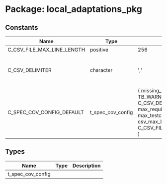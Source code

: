 # Package: local_adaptations_pkg
## Constants
| Name                       | Type              | Value                                                                                                                                                                                                                                                                         | Description                                   |
| -------------------------- | ----------------- | ----------------------------------------------------------------------------------------------------------------------------------------------------------------------------------------------------------------------------------------------------------------------------- | --------------------------------------------- |
| C_CSV_FILE_MAX_LINE_LENGTH | positive          |  256                                                                                                                                                                                                                                                                          |                                               |
| C_CSV_DELIMITER            | character         |  ','                                                                                                                                                                                                                                                                          | Delimiter when reading and writing CSV files. |
| C_SPEC_COV_CONFIG_DEFAULT  | t_spec_cov_config |  (         missing_req_label_severity  => TB_WARNING,         csv_delimiter               => C_CSV_DELIMITER,         max_requirements            => 1000,         max_testcases_per_req       => 20,         csv_max_line_length         => C_CSV_FILE_MAX_LINE_LENGTH     ) |                                               |
## Types
| Name              | Type | Description |
| ----------------- | ---- | ----------- |
| t_spec_cov_config |      |             |
